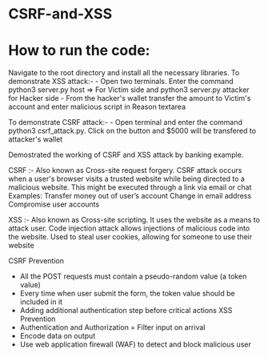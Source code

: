 # CSRF-and-XSS


# How to run the code:
  Navigate to the root directory and install all the necessary libraries. 
  To demonstrate XSS attack:-
      - Open two terminals. Enter the command python3 server.py host => For Victim side and python3 server.py attacker for Hacker side
      - From the hacker's wallet transfer the amount to Victim's account and enter malicious script in Reason textarea
      
  To demonstrate CSRF attack:-
      - Open terminal and enter the command python3 csrf_attack.py. Click on the button and $5000 will be transfered to attacker's wallet

Demostrated the working of CSRF and XSS attack by banking example.

CSRF :- Also known as Cross-site request forgery. CSRF attack occurs when a user's browser visits a trusted website while being directed to a malicious website. This might be executed through a link via email or chat
        Examples: Transfer money out of user’s account
                  Change in email address
                  Compromise user accounts


XSS :- Also known as Cross-site scripting. It uses the website as a means to attack user. Code injection attack allows injections of malicious code into the website. Used to steal user cookies, allowing for someone to use their website


CSRF Prevention
  - All the POST requests must contain a pseudo-random value (a token value)
  - Every time when user submit the form, the token value should be included in it
  - Adding additional authentication step before critical actions
XSS Prevention
  - Authentication and Authorization
  = Filter input on arrival
  - Encode data on output
  - Use web application firewall (WAF) to detect and block malicious user
  
  
  
